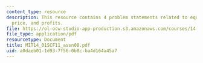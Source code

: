 ```yaml
---
content_type: resource
description: This resource contains 4 problem statements related to equilibrium, market
  price, and profits.
file: https://ol-ocw-studio-app-production.s3.amazonaws.com/courses/14-01sc-principles-of-microeconomics-fall-2011/a0daeb011d937f560b8cba4d164a45a7_MIT14_01SCF11_assn08.pdf
file_type: application/pdf
resourcetype: Document
title: MIT14_01SCF11_assn08.pdf
uid: a0daeb01-1d93-7f56-0b8c-ba4d164a45a7
---
```

